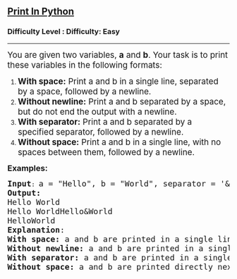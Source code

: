 <h2><a href="https://www.geeksforgeeks.org/problems/print-in-python/1?page=4&sortBy=latest">Print In Python</a></h2><h3>Difficulty Level : Difficulty: Easy</h3><hr><div class="problems_problem_content__Xm_eO"><p><span style="font-size: 14pt;">You are given two variables, <strong>a</strong> and <strong>b</strong>. Your task is to print these variables in the following formats:</span></p>
<ol>
<li><span style="font-size: 14pt;"><strong>With space:</strong> Print a and b in a single line, separated by a space, followed by a newline.</span></li>
<li><span style="font-size: 14pt;"><strong>Without newline:</strong> Print a and b separated by a space, but do not end the output with a newline.</span></li>
<li><span style="font-size: 14pt;"><strong>With separator:</strong> Print a and b separated by a specified separator, followed by a newline.</span></li>
<li><span style="font-size: 14pt;"><strong>Without space:</strong> Print a and b in a single line, with no spaces between them, followed by a newline.</span></li>
</ol>
<p><span style="font-size: 18px;"><strong>Examples:</strong></span></p>
<pre><span style="font-size: 18px;"><strong>Input</strong></span>: <span style="font-size: 18px;">a = "Hello", b = "World", separator = '&amp;'
<strong>Output:</strong> <br>Hello World<br></span><span style="font-size: 18px;">Hello WorldHello&amp;World<br>HelloWorld
<strong>Explanation</strong>: <br><strong>With space:</strong> a and b are printed in a single line with a space separating them. (Hello World)
<strong>Without newline:</strong> a and b are printed in a single line with a space separating them, but no newline is added after. (Hello World with no newline).
<strong>With separator: </strong>a and b are printed in a single line, separated by the given separator character. (Hello&amp;World)
<strong>Without space: </strong>a and b are printed directly next to each other with no space between them. (HelloWorld)</span></pre></div>
